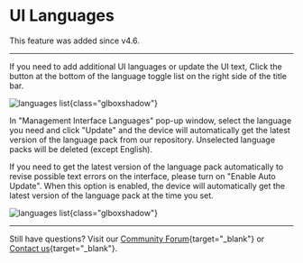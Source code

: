 # UI Languages

This feature was added since v4.6.

---

If you need to add additional UI languages or update the UI text, Click the button at the bottom of the language toggle list on the right side of the title bar.

![languages list](https://static.gl-inet.com/docs/router/en/4/interface_guide/ui_languages/add_languages.jpg){class="glboxshadow"}

In "Management Interface Languages" pop-up window, select the language you need and click "Update" and the device will automatically get the latest version of the language pack from our repository. Unselected language packs will be deleted (except English).

If you need to get the latest version of the language pack automatically to revise possible text errors on the interface, please turn on "Enable Auto Update". When this option is enabled, the device will automatically get the latest version of the language pack at the time you set.

![languages list](https://static.gl-inet.com/docs/router/en/4/interface_guide/ui_languages/languages_list.png){class="glboxshadow"}

---

Still have questions? Visit our [Community Forum](https://forum.gl-inet.com){target="_blank"} or [Contact us](https://www.gl-inet.com/contacts/){target="_blank"}.